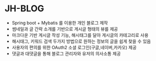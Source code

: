 # JH-BLOG
- Spring boot + Mybatis 를 이용한 개인 블로그 제작 
- 썸네일과 글 간략 소개를 기반으로 게시글 형태의 뷰를 제공<br>
- 마크다운 기반 게시글 작성 기능, 해시태그를 달아 게시글의 카테고리로 사용<br>
- 해시태그, 키워드 검색 두가지 방법으로 원하는 정보의 글을 쉽게 찾을 수 있음<br>
- 사용자의 편의를 위한 OAuth2 소셜 로그인(구글,네이버,카카오) 제공<br>
- 댓글과 대댓글을 통해 블로그 관리자와 유저의 의사소통 제공
